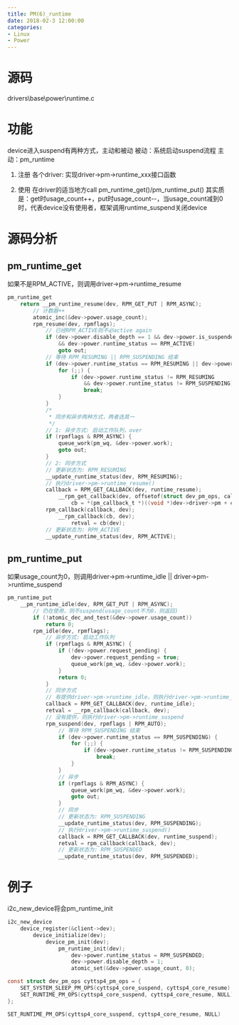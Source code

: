 ```yaml
---
title: PM(6)_runtime
date: 2018-02-3 12:00:00
categories:
- Linux
- Power
---
```


# 源码
drivers\base\power\runtime.c

# 功能
device进入suspend有两种方式，主动和被动
被动：系统启动suspend流程
主动：pm_runtime
<!-- more -->
1. 注册
各个driver: 实现driver->pm->runtime_xxx接口函数

2. 使用
在driver的适当地方call pm_runtime_get()/pm_runtime_put()
其实质是：get时usage_count++，put时usage_count--，当usage_count减到0时，代表device没有使用者，框架调用runtime_suspend关闭device

# 源码分析
## pm_runtime_get
如果不是RPM_ACTIVE，则调用driver->pm->runtime_resume
```c
pm_runtime_get
	return __pm_runtime_resume(dev, RPM_GET_PUT | RPM_ASYNC);
		// 计数器++
		atomic_inc(&dev->power.usage_count);
		rpm_resume(dev, rpmflags);
			// 已经RPM_ACTIVE则不必active again
			if (dev->power.disable_depth == 1 && dev->power.is_suspended
				&& dev->power.runtime_status == RPM_ACTIVE)
				goto out;
			// 等待 RPM_RESUMING || RPM_SUSPENDING 结束
			if (dev->power.runtime_status == RPM_RESUMING || dev->power.runtime_status == RPM_SUSPENDING) {
				for (;;) {
					if (dev->power.runtime_status != RPM_RESUMING
						&& dev->power.runtime_status != RPM_SUSPENDING)
						break;
				}
			}
			/*
			 * 同步和异步两种方式，两者选其一
			 */
			// 1: 异步方式: 启动工作队列，over
			if (rpmflags & RPM_ASYNC) {
				queue_work(pm_wq, &dev->power.work);
				goto out;
			}
			// 2: 同步方式
			// 更新状态为: RPM_RESUMING
			__update_runtime_status(dev, RPM_RESUMING);
			// 执行driver->pm->runtime_resume()
			callback = RPM_GET_CALLBACK(dev, runtime_resume);
				__rpm_get_callback(dev, offsetof(struct dev_pm_ops, callback))
					cb = *(pm_callback_t *)((void *)dev->driver->pm + cb_offset);
			rpm_callback(callback, dev);
				__rpm_callback(cb, dev);
					retval = cb(dev);
			// 更新状态为: RPM_ACTIVE
			__update_runtime_status(dev, RPM_ACTIVE);
```

## pm_runtime_put
如果usage_count为0，则调用driver->pm->runtime_idle || driver->pm->runtime_suspend
```c
pm_runtime_put
	__pm_runtime_idle(dev, RPM_GET_PUT | RPM_ASYNC);
		// 仍在使用，则不suspend(usage_count不为0，则返回)
		if (!atomic_dec_and_test(&dev->power.usage_count))
			return 0;
		rpm_idle(dev, rpmflags);
			// 异步方式: 启动工作队列
			if (rpmflags & RPM_ASYNC) {
				if (!dev->power.request_pending) {
					dev->power.request_pending = true;
					queue_work(pm_wq, &dev->power.work);
				}
				return 0;
			}
			// 同步方式
			// 有提供driver->pm->runtime_idle，则执行driver->pm->runtime_idle
			callback = RPM_GET_CALLBACK(dev, runtime_idle);
			retval = __rpm_callback(callback, dev);
			// 没有提供，则执行driver->pm->runtime_suspend
			rpm_suspend(dev, rpmflags | RPM_AUTO);
				// 等待 RPM_SUSPENDING 结束
				if (dev->power.runtime_status == RPM_SUSPENDING) {
					for (;;) {
						if (dev->power.runtime_status != RPM_SUSPENDING)
							break;
					}
				}
				// 异步
				if (rpmflags & RPM_ASYNC) {
					queue_work(pm_wq, &dev->power.work);
					goto out;
				}
				// 同步
				// 更新状态为: RPM_SUSPENDING
				__update_runtime_status(dev, RPM_SUSPENDING);
				// 执行driver->pm->runtime_suspend()
				callback = RPM_GET_CALLBACK(dev, runtime_suspend);
				retval = rpm_callback(callback, dev);
				// 更新状态为: RPM_SUSPENDED
				__update_runtime_status(dev, RPM_SUSPENDED);
```

# 例子
i2c_new_device将会pm_runtime_init
```c
i2c_new_device
	device_register(&client->dev);
		device_initialize(dev);
			device_pm_init(dev);
				pm_runtime_init(dev);
					dev->power.runtime_status = RPM_SUSPENDED;
					dev->power.disable_depth = 1;
					atomic_set(&dev->power.usage_count, 0);
```
```c
const struct dev_pm_ops cyttsp4_pm_ops = {
	SET_SYSTEM_SLEEP_PM_OPS(cyttsp4_core_suspend, cyttsp4_core_resume)
	SET_RUNTIME_PM_OPS(cyttsp4_core_suspend, cyttsp4_core_resume, NULL)
};

SET_RUNTIME_PM_OPS(cyttsp4_core_suspend, cyttsp4_core_resume, NULL)
```
